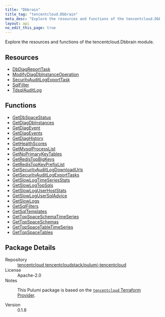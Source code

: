 ```yaml
---
title: "Dbbrain"
title_tag: "tencentcloud.Dbbrain"
meta_desc: "Explore the resources and functions of the tencentcloud.Dbbrain module."
layout: api
no_edit_this_page: true
---
```


<!-- WARNING: this file was generated by Pulumi Docs Generator. -->
<!-- Do not edit by hand unless you're certain you know what you are doing! -->

Explore the resources and functions of the tencentcloud.Dbbrain module.

<h2 id="resources">Resources</h2>
<ul class="api">
    <li><a href="dbdiagreporttask/" title="DbDiagReportTask"><span class="api-symbol api-symbol--resource"></span>DbDiagReportTask</a></li>
    <li><a href="modifydiagdbinstanceoperation/" title="ModifyDiagDbInstanceOperation"><span class="api-symbol api-symbol--resource"></span>ModifyDiagDbInstanceOperation</a></li>
    <li><a href="securityauditlogexporttask/" title="SecurityAuditLogExportTask"><span class="api-symbol api-symbol--resource"></span>SecurityAuditLogExportTask</a></li>
    <li><a href="sqlfilter/" title="SqlFilter"><span class="api-symbol api-symbol--resource"></span>SqlFilter</a></li>
    <li><a href="tdsqlauditlog/" title="TdsqlAuditLog"><span class="api-symbol api-symbol--resource"></span>TdsqlAuditLog</a></li>
</ul>

<h2 id="functions">Functions</h2>
<ul class="api">
    <li><a href="getdbspacestatus/" title="GetDbSpaceStatus"><span class="api-symbol api-symbol--function"></span>GetDbSpaceStatus</a></li>
    <li><a href="getdiagdbinstances/" title="GetDiagDbInstances"><span class="api-symbol api-symbol--function"></span>GetDiagDbInstances</a></li>
    <li><a href="getdiagevent/" title="GetDiagEvent"><span class="api-symbol api-symbol--function"></span>GetDiagEvent</a></li>
    <li><a href="getdiagevents/" title="GetDiagEvents"><span class="api-symbol api-symbol--function"></span>GetDiagEvents</a></li>
    <li><a href="getdiaghistory/" title="GetDiagHistory"><span class="api-symbol api-symbol--function"></span>GetDiagHistory</a></li>
    <li><a href="gethealthscores/" title="GetHealthScores"><span class="api-symbol api-symbol--function"></span>GetHealthScores</a></li>
    <li><a href="getmysqlprocesslist/" title="GetMysqlProcessList"><span class="api-symbol api-symbol--function"></span>GetMysqlProcessList</a></li>
    <li><a href="getnoprimarykeytables/" title="GetNoPrimaryKeyTables"><span class="api-symbol api-symbol--function"></span>GetNoPrimaryKeyTables</a></li>
    <li><a href="getredistopbigkeys/" title="GetRedisTopBigKeys"><span class="api-symbol api-symbol--function"></span>GetRedisTopBigKeys</a></li>
    <li><a href="getredistopkeyprefixlist/" title="GetRedisTopKeyPrefixList"><span class="api-symbol api-symbol--function"></span>GetRedisTopKeyPrefixList</a></li>
    <li><a href="getsecurityauditlogdownloadurls/" title="GetSecurityAuditLogDownloadUrls"><span class="api-symbol api-symbol--function"></span>GetSecurityAuditLogDownloadUrls</a></li>
    <li><a href="getsecurityauditlogexporttasks/" title="GetSecurityAuditLogExportTasks"><span class="api-symbol api-symbol--function"></span>GetSecurityAuditLogExportTasks</a></li>
    <li><a href="getslowlogtimeseriesstats/" title="GetSlowLogTimeSeriesStats"><span class="api-symbol api-symbol--function"></span>GetSlowLogTimeSeriesStats</a></li>
    <li><a href="getslowlogtopsqls/" title="GetSlowLogTopSqls"><span class="api-symbol api-symbol--function"></span>GetSlowLogTopSqls</a></li>
    <li><a href="getslowloguserhoststats/" title="GetSlowLogUserHostStats"><span class="api-symbol api-symbol--function"></span>GetSlowLogUserHostStats</a></li>
    <li><a href="getslowlogusersqladvice/" title="GetSlowLogUserSqlAdvice"><span class="api-symbol api-symbol--function"></span>GetSlowLogUserSqlAdvice</a></li>
    <li><a href="getslowlogs/" title="GetSlowLogs"><span class="api-symbol api-symbol--function"></span>GetSlowLogs</a></li>
    <li><a href="getsqlfilters/" title="GetSqlFilters"><span class="api-symbol api-symbol--function"></span>GetSqlFilters</a></li>
    <li><a href="getsqltemplates/" title="GetSqlTemplates"><span class="api-symbol api-symbol--function"></span>GetSqlTemplates</a></li>
    <li><a href="gettopspaceschematimeseries/" title="GetTopSpaceSchemaTimeSeries"><span class="api-symbol api-symbol--function"></span>GetTopSpaceSchemaTimeSeries</a></li>
    <li><a href="gettopspaceschemas/" title="GetTopSpaceSchemas"><span class="api-symbol api-symbol--function"></span>GetTopSpaceSchemas</a></li>
    <li><a href="gettopspacetabletimeseries/" title="GetTopSpaceTableTimeSeries"><span class="api-symbol api-symbol--function"></span>GetTopSpaceTableTimeSeries</a></li>
    <li><a href="gettopspacetables/" title="GetTopSpaceTables"><span class="api-symbol api-symbol--function"></span>GetTopSpaceTables</a></li>
</ul>

<h2 id="package-details">Package Details</h2>
<dl class="package-details">
	<dt>Repository</dt>
	<dd><a href="https://github.com/tencentcloudstack/pulumi-tencentcloud">tencentcloud tencentcloudstack/pulumi-tencentcloud</a></dd>
	<dt>License</dt>
	<dd>Apache-2.0</dd>
	<dt>Notes</dt>
	<dd><p>This Pulumi package is based on the <a href="https://github.com/tencentcloudstack/terraform-provider-tencentcloud"><code>tencentcloud</code> Terraform Provider</a>.</p>
</dd>
	<dt>Version</dt>
	<dd>0.1.8</dd>
</dl>

